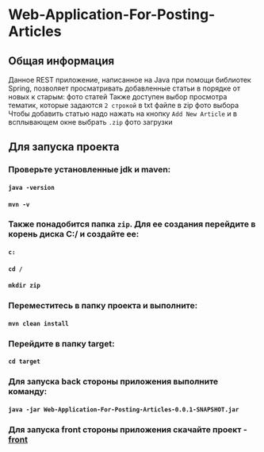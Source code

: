 # Web-Application-For-Posting-Articles
## Общая информация
Данное REST приложение, написанное на Java при помощи библиотек Spring, позволяет просматривать добавленные статьи в порядке от новых к старым:
фото статей
Также доступен выбор просмотра тематик, которые задаются `2 строкой` в txt файле в zip
фото выбора
Чтобы добавить статью надо нажать на кнопку `Add New Article` и в всплывающем окне выбрать `.zip`
фото загрузки

## Для запуска проекта
### Проверьте установленные jdk и maven:
#### `java -version`
#### `mvn -v`
### Также понадобится папка `zip`. Для ее создания перейдите в корень диска C:/ и создайте ее:
#### `c:`
#### `cd /`
#### `mkdir zip`
### Переместитесь в папку проекта и выполните:
#### `mvn clean install`
### Перейдите в папку target:
#### `cd target`
### Для запуска back стороны приложения выполните команду:
#### `java -jar Web-Application-For-Posting-Articles-0.0.1-SNAPSHOT.jar`
### Для запуска front стороны приложения скачайте проект - [front](https://github.com/tsragravorogh/articles)

